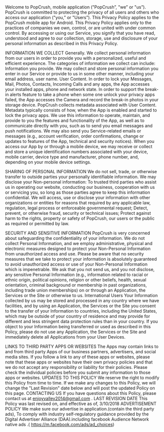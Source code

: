 Welcome to PopCrush, mobile application ("PopCrush”, "we” or "us”). PopCrush is committed to protecting the privacy of all users and others who access our application ("you,” or "Users”). This Privacy Policy applies to the PopCrush mobile app for Android. This Privacy Policy applies only to the practices of companies we own, control, or are united with under common control. By accessing or using our Service, you signify that you have read, understood and agree to our collection, storage, use and disclosure of your personal information as described in this Privacy Policy.

INFORMATION WE COLLECT
Generally. We collect personal information from our users in order to provide you with a personalized, useful and efficient experience. The categories of information we collect can include: Information you provide. We may collect and store personal information you enter in our Service or provide to us in some other manner, including your email address, user name. User Content. In order to lock your Messages, Mail, Photos, Contacts, Incoming Calls and any apps, the App accesses your installed apps, phone and network state. In order to support the break-in alerts feature to take a phone when some one unlock your privacy apps failed, the App accesses the Camera and record the break-in photos in your storage device. PopCrush collects metadata associated with User Content. Metadata typically consists of how, when the App is enabled and started to lock the privacy apps. We use this information to operate, maintain, and provide to you the features and functionality of the App, as well as to communicate directly with you, such as to send you email messages and push notifications. We may also send you Service-related emails or messages (e.g., account verification, order confirmations, change or updates to features of the App, technical and security notices). When you access our App by or through a mobile device, we may receive or collect and store a unique identification numbers associated with your device, mobile carrier, device type and manufacturer, phone number, and, depending on your mobile device settings.

SHARING OF PERSONAL INFORMATION
We do not sell, trade, or otherwise transfer to outside parties your personally identifiable information. We may disclose your Non-personal information: To trusted third parties who assist us in operating our website, conducting our business, cooperation with us or servicing you, so long as those parties agree to keep this information confidential. We will access, use or disclose your information with other organizations or entities for reasons that required by any applicable law, regulation, legal process or enforceable governmental request; Detect, prevent, or otherwise fraud, security or technical issues; Protect against harm to the rights, property or safety of PopCrush, our users or the public as required or permitted by law.

SECURITY AND SENSITIVE INFORMATION
PopCrush is very concerned about safeguarding the confidentiality of your information. We do not collect Personal Information, and we employ administrative, physical and electronic measures designed to protect your Non-Personal Information from unauthorized access and use. Please be aware that no security measures that we take to protect your information is absolutely guaranteed to avoid unauthorized access or use of your Non-Personal Information which is impenetrable. We ask that you not send us, and you not disclose, any sensitive Personal Information (e.g., information related to racial or ethnic origin, political opinions, religion or other beliefs, health, sexual orientation, criminal background or membership in past organizations, including trade union memberships) on or through an Application, the Services or the Site or otherwise to us. International Users Your Information collected by us may be stored and processed in any country where we have facilities, and by using an Application, the Services or the Site you consent to the transfer of your Information to countries, including the United States, which may be outside of your country of residence and may provide for different and less stringent data protection rules than in your country. If you object to your Information being transferred or used as described in this Policy, please do not use any Application, the Services or the Site and immediately delete all Applications from your User Devices.

LINKS TO THIRD PARTY APPS OR WEBSITES The Apps may contain links to and from third party Apps of our business partners, advertisers, and social media sites. If you follow a link to any of these apps or websites, please note that these apps or websites have their own privacy policies and that we do not accept any responsibility or liability for their policies. Please check the individual policies before you submit any information to those apps or websites.
UPDATES TO THIS POLICY We reserve the right to modify this Policy from time to time. If we make any changes to this Policy, we will change the "Last Revision" date below and will post the updated Policy on this page.
CONTACTING US If you have questions about this Policy, please contact us at enjoyvalley2014@gmail.com .
LAST REVISION DATE This Policy was last revised on, and effective as of, 3/10/2018
ADVERTISEMENT POLICY We make sure our advertise in application.(contain the third party ads), To comply with industry self-regulatory guidance provided by the Digital Advertiser Alliance (DAA).including facebook Audience Network native ads .( https://m.facebook.com/ads/ad_choices)
